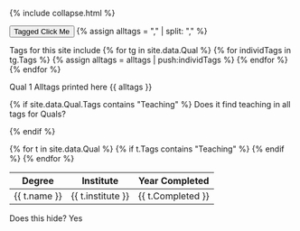 
{% include collapse.html %}


<button onclick='hideTableLine("Teaching")'>Tagged Click Me</button>
{% assign alltags = "," | split: "," %}


Tags for this site include 
{% for tg in site.data.Qual %}
    {% for individTags in tg.Tags %}
        {% assign alltags = alltags | push:individTags %}
    {% endfor %}
{% endfor %}

Qual 1 Alltags printed here
{{ alltags }}



{% if site.data.Qual.Tags contains "Teaching" %}
Does it find teaching in all tags for Quals?

{% endif %}

<table>
<thead>
  <tr>
    <th>Degree</th>
    <th>Institute</th>
    <th>Year Completed</th>
  </tr>
</thead>
<tbody>    
{% for t in site.data.Qual %}
    {% if t.Tags contains "Teaching" %}
    <tr class="Teaching">
    <td>{{ t.name }}</td>
    <td>{{ t.institute }}</td>
    <td>{{ t.Completed }}</td>
  </tr>
    {% endif %}
{% endfor %}

</tbody>
  </table>



<div class="Teaching Communications">
  Does this hide?  Yes 
</div>

